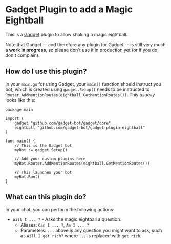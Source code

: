 # Gadget Plugin to add a Magic Eightball

This is a [Gadget](https://github.com/gadget-bot/gadget) plugin to allow shaking a magic eightball.

Note that Gadget -- and therefore any plugin for Gadget -- is still very much a **work in progress**, so please don't use it in production yet (or if you do, don't complain).

## How do I use this plugin?

In your `main.go` for using Gadget, your `main()` function should instruct you bot, which is created using `gadget.Setup()` needs to be instructed to `Router.AddMentionRoutes(eightball.GetMentionRoutes())`. This _usually_ looks like this:

```golang
package main

import (
	gadget "github.com/gadget-bot/gadget/core"
	eightball "github.com/gadget-bot/gadget-plugin-eightball"
)

func main() {
	// This is the Gadget bot
	myBot := gadget.Setup()

	// Add your custom plugins here
	myBot.Router.AddMentionRoutes(eightball.GetMentionRoutes())

	// This launches your bot
	myBot.Run()
}
```

## What can this plugin do?

In your chat, you can perform the following actions:

* `Will I ... ?` - Asks the magic eightball a question.
  * Aliases: `Can I ... ?`, `Am I ... ?`
  * Parameters: `...` above is any question you might want to ask, such as `Will I get rich?` where `...` is replaced with `get rich`.
